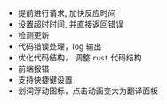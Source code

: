 -   提前进行请求, 加快反应时间
-   设置超时时间, 并直接返回错误
-   检测更新
-   代码错误处理，log 输出
-   优化代码结构， 调整 `rust` 代码结构
-   前端报错
-   支持快捷键设置
-   划词浮动图标，点击动画变大为翻译面板
